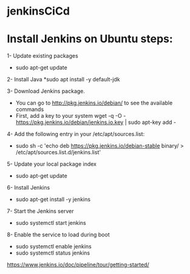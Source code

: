 # jenkinsCiCd

# Install Jenkins on Ubuntu steps:

1- Update existing packages
* sudo apt-get update

2- Install Java
*sudo apt install -y default-jdk

3- Download Jenkins package. 
* You can go to http://pkg.jenkins.io/debian/ to see the available commands
* First, add a key to your system
wget -q -O - https://pkg.jenkins.io/debian/jenkins.io.key | sudo apt-key add -

4- Add the following entry in your /etc/apt/sources.list:
* sudo sh -c 'echo deb https://pkg.jenkins.io/debian-stable binary/ > /etc/apt/sources.list.d/jenkins.list'

5- Update your local package index
* sudo apt-get update

6- Install Jenkins
* sudo apt-get install -y jenkins

7- Start the Jenkins server
* sudo systemctl start jenkins

8- Enable the service to load during boot
* sudo systemctl enable jenkins
* sudo systemctl status jenkins

https://www.jenkins.io/doc/pipeline/tour/getting-started/
